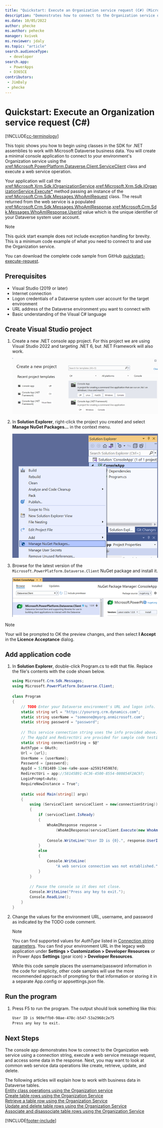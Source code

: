 ```yaml
---
title: "Quickstart: Execute an Organization service request (C#) (Microsoft Dataverse) | Microsoft Docs" # Intent and product brand in a unique string of 43-59 chars including spaces
description: "Demonstrates how to connect to the Organization service of Microsoft Dataverse and execute a request." # 115-145 characters including spaces. This abstract displays in the search result.
ms.date: 10/05/2022
author: phecke
ms.author: pehecke
manager: kvivek
ms.reviewer: jdaly
ms.topic: "article"
search.audienceType: 
  - developer
search.app: 
  - PowerApps
  - D365CE
contributors:
 - JimDaly
 - phecke
---
```


# Quickstart: Execute an Organization service request (C#)

[!INCLUDE[cc-terminology](../includes/cc-terminology.md)]

This topic shows you how to begin using classes in the SDK for .NET assemblies to work with Microsoft Dataverse business data. You will create a minimal console application to connect to your environment's Organization service using the <xref:Microsoft.PowerPlatform.Dataverse.Client.ServiceClient> class and execute a web service operation.

Your application will call the <xref:Microsoft.Xrm.Sdk.IOrganizationService>.<xref:Microsoft.Xrm.Sdk.IOrganizationService.Execute*> method passing an instance of the <xref:Microsoft.Crm.Sdk.Messages.WhoAmIRequest> class. The result returned from the web service is a populated <xref:Microsoft.Crm.Sdk.Messages.WhoAmIResponse>.<xref:Microsoft.Crm.Sdk.Messages.WhoAmIResponse.UserId> value which is the unique identifier of your Dataverse system user account.

> [!NOTE]
> This quick start example does not include exception handling for brevity. This is a minimum code example of what you need to connect to and use the Organization service.

You can download the complete code sample from GitHub [quickstart-execute-request](https://github.com/microsoft/PowerApps-Samples/blob/master/dataverse/orgsvc/C%23-NETCore/GetStarted/quickstart-execute-request/).

## Prerequisites

 - Visual Studio (2019 or later)
 - Internet connection
 - Logon credentials of a Dataverse system user account for the target environment
 - URL address of the Dataverse environment you want to connect with
 - Basic understanding of the Visual C# language

## Create Visual Studio project

1. Create a new .NET console app project. For this project we are using Visual Studio 2022 and targeting .NET 6, but .NET Framework will also work.

    ![Start a console app project.](../media/quick-start-org-service-console-app-1.png)

1. In **Solution Explorer**, right-click the project you created and select **Manage NuGet Packages...** in the context menu.

    ![Add NuGet package.](../media/quick-start-org-service-console-app-2.png)

1. Browse for the latest version of the  `Microsoft.PowerPlatform.Dataverse.Client` NuGet package and install it.

    ![Install Microsoft.PowerPlatform.Dataverse.Client NuGet package.](../media/quick-start-org-service-console-app-3.png)

> [!NOTE]
> Your will be prompted to OK the preview changes, and then select **I Accept** in the **Licence Acceptance** dialog.

## Add application code

1. In **Solution Explorer**, double-click Program.cs to edit that file. Replace the file's contents with the code shown below.

    ```csharp
    using Microsoft.Crm.Sdk.Messages;
    using Microsoft.PowerPlatform.Dataverse.Client;

    class Program
    {
        // TODO Enter your Dataverse environment's URL and logon info.
        static string url = "https://yourorg.crm.dynamics.com";
        static string userName = "someone@myorg.onmicrosoft.com";
        static string password = "password";

        // This service connection string uses the info provided above.
        // The AppId and RedirectUri are provided for sample code testing.
        static string connectionString = $@"
        AuthType = OAuth;
        Url = {url};
        UserName = {userName};
        Password = {password};
        AppId = 51f81489-12ee-4a9e-aaae-a2591f45987d;
        RedirectUri = app://58145B91-0C36-4500-8554-080854F2AC97;
        LoginPrompt=Auto;
        RequireNewInstance = True";

        static void Main(string[] args)
        {
            using (ServiceClient serviceClient = new(connectionString))
            {
                if (serviceClient.IsReady)
                {
                    WhoAmIResponse response = 
                        (WhoAmIResponse)serviceClient.Execute(new WhoAmIRequest());

                    Console.WriteLine("User ID is {0}.", response.UserId);
                }
                else
                {
                    Console.WriteLine(
                        "A web service connection was not established.");
                }
            }

            // Pause the console so it does not close.
            Console.WriteLine("Press any key to exit.");
            Console.ReadLine();
        }
    }
    ```

1. Change the values for the environment URL, username, and password as indicated by the TODO code comment.

    > [!NOTE]
    > You can find supported values for *AuthType* listed in [Connection string parameters](../xrm-tooling/use-connection-strings-xrm-tooling-connect#connection-string-parameters.md). You can find your environment URL in the legacy web application under **Settings > Customization > Developer Resources** or in Power Apps **Settings** (gear icon) > **Developer Resources**.
    >
    > While this code sample places the username/password information in the code for simplicity, other code samples will use the more recommended approach of prompting for that information or storing it in a separate App.config or appsettings.json file.

## Run the program

1. Press F5 to run the program. The output should look something like this:

    ```bash
    User ID is 969effb0-98ae-478c-b547-53a2968c2e75
    Press any key to exit.
    ```

## Next Steps

The console app demonstrates how to connect to the Organization web service using a connection string, execute a web service message request, and access some data in the response. Next, you may want to look at common web service data operations like create, retrieve, update, and delete.

The following articles will explain how to work with business data in Dataverse tables.  
[Entity class operations using the Organization service](entity-operations.md)  
[Create table rows using the Organization Service](entity-operations-create.md)  
[Retrieve a table row using the Organization Service](entity-operations-retrieve.md)  
[Update and delete table rows using the Organization Service](entity-operations-update-delete.md)<br />
[Associate and disassociate table rows using the Organization Service](entity-operations-associate-disassociate.md)

[!INCLUDE[footer-include](../../../includes/footer-banner.md)]